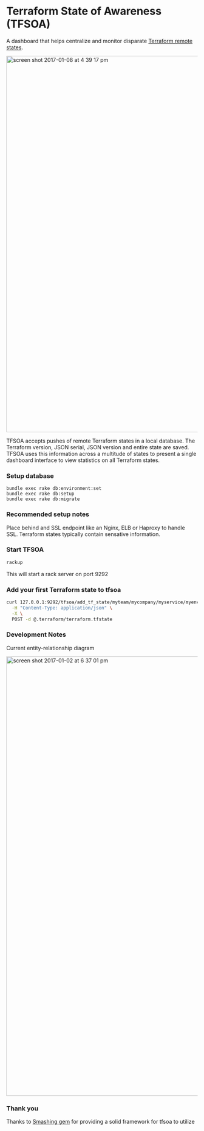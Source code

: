 # Terraform State of Awareness (TFSOA)

A dashboard that helps centralize and monitor disparate [Terraform remote states](https://www.terraform.io/docs/state/).

<img width="992" alt="screen shot 2017-01-08 at 4 39 17 pm" src="https://cloud.githubusercontent.com/assets/538171/21755064/ad03c942-d5c1-11e6-991c-6e226f56b3e0.png">

TFSOA accepts pushes of remote Terraform states in a local database.
The Terraform version, JSON serial, JSON version and entire state are saved. TFSOA uses
this information across a multitude of states to present a single dashboard interface
to view statistics on all Terraform states.


### Setup database

```
bundle exec rake db:environment:set
bundle exec rake db:setup
bundle exec rake db:migrate
```

### Recommended setup notes

Place behind and SSL endpoint like an Nginx, ELB or Haproxy to handle SSL. Terraform states typically contain sensative information.

### Start TFSOA

```bash
rackup
```
This will start a rack server on port 9292

### Add your first Terraform state to tfsoa

```bash
curl 127.0.0.1:9292/tfsoa/add_tf_state/myteam/mycompany/myservice/myenvironment/ \
  -H "Content-Type: application/json" \
  -X \
  POST -d @.terraform/terraform.tfstate
```

### Development Notes

Current entity-relationship diagram

<img width="1158" alt="screen shot 2017-01-02 at 6 37 01 pm" src="https://cloud.githubusercontent.com/assets/538171/21599015/e581df58-d11a-11e6-817f-3ea81895bd98.png">

### Thank you

Thanks to [Smashing gem](https://github.com/Smashing/smashing) for providing a solid framework for tfsoa to utilize
